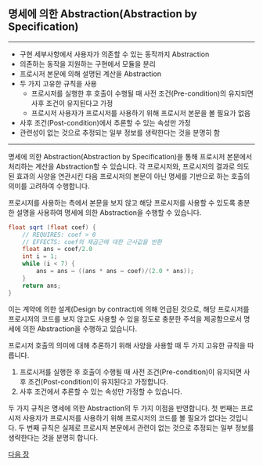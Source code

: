 ## 명세에 의한 Abstraction(Abstraction by Specification)

***
* 구현 세부사항에서 사용자가 의존할 수 있는 동작까지 Abstraction
* 의존하는 동작을 지원하는 구현에서 모듈을 분리
* 프로시저 본문에 의해 설명된 계산을 Abstraction
* 두 가지 고유한 규칙을 사용
    * 프로시저를 실행한 후 호출이 수행될 때 사전 조건(Pre-condition)의 유지되면 사후 조건이 유지된다고 가정
    * 프로시저 사용자가 프로시저를 사용하기 위해 프로시저 본문을 볼 필요가 없음
* 사후 조건(Post-condition)에서 추론할 수 있는 속성만 가정
* 관련성이 없는 것으로 추정되는 일부 정보를 생략한다는 것을 분명히 함
***

명세에 의한 Abstraction(Abstraction by Specification)을 통해 프로시저 본문에서 처리하는 계산을 Abstraction할 수 있습니다. 각 프로시저와, 프로시저의 결과로 의도된 효과의 사양을 연관시킨 다음 프로시저의 본문이 아닌 명세를 기반으로 하는 호출의 의미를 고려하여 수행합니다.

프로시저를 사용하는 측에서 본문을 보지 않고 해당 프로시저를 사용할 수 있도록 충분한 설명을 사용하여 명세에 의한 Abstraction을 수행할 수 있습니다.

```java
float sqrt (float coef) {
	// REQUIRES: coef > 0
	// EFFECTS: coef의 제곱근에 대한 근사값을 반환
	float ans = coef/2.0
	int i = 1;
	while (i < 7) {
		ans = ans – ((ans * ans – coef)/(2.0 * ans));
	}
	return ans;
}
```
이는 계약에 의한 설계(Design by contract)에 의해 언급된 것으로, 해당 프로시저를 프로시저의 코드를 보지 않고도 사용할 수 있을 정도로 충분한 주석을 제공함으로서 명세에 의한 Abstraction을 수행하고 있습니다.

프로시저 호출의 의미에 대해 추론하기 위해 사양을 사용할 때 두 가지 고유한 규칙을 따릅니다.
1.	프로시저를 실행한 후 호출이 수행될 때 사전 조건(Pre-condition)이 유지되면 사후 조건(Post-condition)이 유지된다고 가정합니다.
2.	사후 조건에서 추론할 수 있는 속성만 가정할 수 있습니다.

두 가지 규칙은 명세에 의한 Abstraction의 두 가지 이점을 반영합니다. 첫 번째는 프로시저 사용자가 프로시저를 사용하기 위해 프로시저의 코드를 볼 필요가 없다는 것입니다. 두 번째 규칙은 실제로 프로시저 본문에서 관련이 없는 것으로 추정되는 일부 정보를 생략한다는 것을 분명히 합니다.

<a href="./06_Abstraction의_종류.md">다음 장</a>